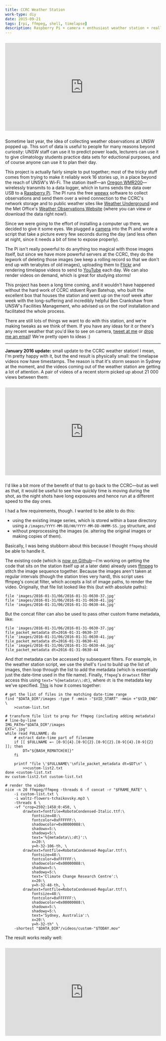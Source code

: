 ```yaml
---
title: CCRC Weather Station
work-type: diy
date: 2015-09-21
tags: [rpi, ffmpeg, shell, timelapse]
description: Raspberry Pi + camera + enthusiast weather station + really tall building = epic weather data
---
```

<!-- Youtube embed -->
<div markdown="0" style="text-align:center; position: relative; height: 0; padding-bottom: 56.25%; margin-top: 25px; margin-bottom: 25px;">
	<iframe style="position: absolute; top: 0; left: 0; width: 100%; height: 100%;" src="https://www.youtube.com/embed/_4XGPOtL_NU?list=PLPA1_XSKQBZaasniybfRbSRYUNF91_y5U" frameborder="0" allowfullscreen></iframe>
</div>

Sometime last year, the idea of collecting weather observations at UNSW popped up. This sort of data is useful to people for many reasons beyond curiosity: UNSW staff can use it to predict power loads, lecturers can use it to give climatology students practice data sets for eductional purposes, and of course anyone can use it to plan their day.

This project is actually fairly simple to put together; most of the tricky stuff comes from trying to make it reliably work 16 stories up, in a place beyond the reach of UNSW's Wi-Fi. The station itself—an [Oregon WMR200](http://shop.australiangeographic.com.au/oregon-weather-station-wmr200.html)—wirelessly transmits to a data logger, which in turns sends the data over USB to a [Raspberry Pi](http://www.raspberrypi.org/). The PI runs the free [weewx](http://www.weewx.com) software to collect observations and send them over a wired connection to the CCRC's network storage and to public weather sites like [Weather Underground](http://www.wunderground.com/personal-weather-station/dashboard?ID=INEWSOUT602) and the Met Office's [Weather Observations Website](http://bom-wow.metoffice.gov.uk/graphdata?requestedAction=REQUEST&siteID=919586001) (where you can view or download the data right now!).

Since we were going to the effort of installing a computer up there, we decided to give it some eyes. We plugged a [camera](http://www.raspberrypi.org/camera) into the Pi and wrote a script that take a picture every few seconds during the day (and less often at night, since it needs a bit of time to expose properly).

The Pi isn't really powerful to do anything too magical with those images itself, but since we have more powerful servers at the CCRC, they do the legwork of deleting those images (we keep a rolling record so that we don't end up with terabytes of old images), uploading them to [Flickr](http://www.flickr.com/photos/ccrc_weather/) and rendering timelapse videos to send to [YouTube](https://www.youtube.com/channel/UCeiNSkPn47gxultHDuJZEYw) each day. We can also render videos on demand, which is great for studying storms!

This project has been a long time coming, and it wouldn't have happened without the hard work of CCRC stduent Ryan Batehup, who built the excellent box that houses the station and went up on the roof week after week with the long-suffering and incredibly helpful Ben Crankshaw from UNSW's Facilities Management, who advised us on the roof installation and facilitated the whole process.

There are still lots of things we want to do with this station, and we're making tweaks as we think of them. If you have any ideas for it or there's any recent weather that you'd like to see on camera, [tweet at me](https://twitter.com/intent/tweet?text=@rensa_co&related=rensa_co) or [drop me an email](mailto:j.goldie@unsw.edu.au)! We're pretty open to ideas :)

<hr>

**January 2016 update:** small update to the CCRC weather station! I mean, I'm pretty happy with it, but the end result is physically small: the timelapse videos now have timestamps. The reason is that it's storm season in Sydney at the moment, and the videos coming out of the weather station are getting a lot of attention. A pair of videos of a recent storm picked up about 21 000 views between them:

<!-- Youtube embed -->
<div markdown="0" style="text-align:center; position: relative; height: 0; padding-bottom: 56.25%; margin-top: 25px; margin-bottom: 25px;">
	<iframe style="position: absolute; top: 0; left: 0; width: 100%; height: 100%;" src="https://www.youtube.com/embed/r9QelVBENoo?list=PLPA1_XSKQBZaasniybfRbSRYUNF91_y5U" frameborder="0" allowfullscreen></iframe>
</div>

I'd like a bit more of the benefit of that to go back to the CCRC—but as well as that, it would be useful to see how quickly time is moving during the shot, as the night shots have long exposures and hence run at a different speed to the day ones.

I had a few requirements, though. I wanted to be able to do this:

- using the existing image series, which is stored within a base directory using a `/images/YYYY-MM-DD/HH/YYYY-MM-DD-HHMM-SS.jpg` structure, and
- without preprocessing the images (ie. altering the original images or making copies of them).

Basically, I was being stubborn about this because I thought `ffmpeg` should be able to handle it.

The existing code (which is [now on Github](https://github.com/rensa/ccrc-weather-station-uploads)—I'm working on getting the code that sits on the station itself up at a later date) already uses [ffmpeg](https://ffmpeg.org/) to stitch the image sequence together. Because the images aren't taken at regular intervals (though the station tries very hard), this script uses ffmpeg's concat filter, which accepts a list of image paths, to render the video. Originally, that file list looked like this (but with absolute paths):

```shell
file 'images/2016-01-31/06/2016-01-31-0630-37.jpg'
file 'images/2016-01-31/06/2016-01-31-0630-41.jpg'
file 'images/2016-01-31/06/2016-01-31-0630-44.jpg'
```

But the concat filter can also be used to pass other custom frame metadata, like:

```shell
file 'images/2016-01-31/06/2016-01-31-0630-37.jpg'
file_packet_metadata dt=2016-01-31-0630-37
file 'images/2016-01-31/06/2016-01-31-0630-41.jpg'
file_packet_metadata dt=2016-01-31-0630-41
file 'images/2016-01-31/06/2016-01-31-0630-44.jpg'
file_packet_metadata dt=2016-01-31-0630-44
```

And _that_ metadata can be accessed by subsequent filters. For example, in the weather station script, we use the shell's `find` to build up the list of images, then loop through the list to add the metadata (which is essentially just the date-time used in the file name). Finally, `ffmpeg`'s `drawtext` filter access this using `text='%{metadata\\:dt}`, where `dt` is the metadata key we've specified. [This](https://github.com/rensa/ccrc-weather-station-uploads/blob/master/custom-youtube.sh) is how it comes together:

```shell
# get the list of files in the matching date-time range
find "$DATA_DIR"/images -type f -mmin -"$VID_START" -mmin +"$VID_END" \
    >custom-list.txt

# transform file list to prep for ffmpeg (including adding metadata)
# line-by-line
IMG_PATH="$DATA_DIR"/images
EXT=".jpg"
while read FULLNAME; do
    # extract date-time part of filename
    if [[ $FULLNAME =~ [0-9]{4}.[0-9]{2}.[0-9]{2}.[0-9]{4}.[0-9]{2} ]]; then
        DT="${BASH_REMATCH[0]}"
    fi

    printf "file \'$FULLNAME\'\nfile_packet_metadata dt=$DT\n" \
        >>custom-list2.txt
done <custom-list.txt
mv custom-list2.txt custom-list.txt

# render the video
nice -n 20 ffmpeg/ffmpeg -threads 6 -f concat -r "$FRAME_RATE" \
    -i custom-list.txt \
    -i waltz-flowers-tchaikovsky.mp3 \
    -threads 6 \
    -vf "crop=2592:1458:0:450, \
        drawtext=fontfile=RobotoCondensed-Italic.ttf:\
            fontsize=48:\
            fontcolor=0xFFFFFF:\
            shadowcolor=0x00000088:\
            shadowx=5:\
            shadowy=5:\
            text='%{metadata\\:dt}':\
            x=20:\
            y=h-32-106-th, \
        drawtext=fontfile=RobotoCondensed-Regular.ttf:\
            fontsize=48:\
            fontcolor=0xFFFFFF:\
            shadowcolor=0x00000088:\
            shadowx=5:\
            shadowy=5:\
            text='Climate Change Research Centre':\
            x=20:\
            y=h-32-48-th, \
        drawtext=fontfile=RobotoCondensed-Regular.ttf:\
            fontsize=48:\
            fontcolor=0xFFFFFF:\
            shadowcolor=0x00000088:\
            shadowx=5:\
            shadowy=5:\
            text='Sydney, Australia':\
            x=20:\
            y=h-32-th" \
    -shortest "$DATA_DIR"/videos/custom-"$TODAY.mov"
```

The result works really well:

<!-- Youtube embed -->
<div markdown="0" style="text-align:center; position: relative; height: 0; padding-bottom: 56.25%; margin-top: 25px; margin-bottom: 25px;">
	<iframe style="position: absolute; top: 0; left: 0; width: 100%; height: 100%;" src="https://www.youtube.com/embed/nq4ZGtLOw6Q?index=5&list=PLPA1_XSKQBZaasniybfRbSRYUNF91_y5U" frameborder="0" allowfullscreen></iframe>
</div>

